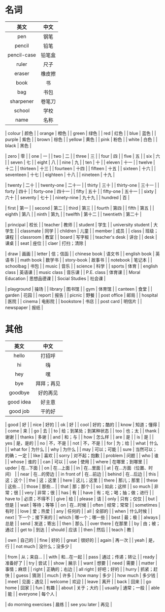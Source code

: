 # 名词
|英文|中文|
|:---:|:---:|
| pen | 钢笔 |
| pencil | 铅笔 |
| pencil-case | 铅笔盒 |
| ruler | 尺子 |
| eraser | 橡皮擦 |
| book | 书 |
| bag | 书包 |
| sharpener | 卷笔刀 |
| school | 学校 |
| name | 名称 |

| colour | 颜色 |
| orange | 橙色 |
| green | 绿色 |
| red | 红色 |
| blue | 蓝色 |
| purple | 紫色 |
| brown | 棕色 |
| yellow | 黄色 |
| pink | 粉色 |
| white | 白色 |
| black | 黑色 |

| zero | 零 |
| one | 一 |
| two | 二 |
| three | 三 |
| four | 四 |
| five | 五 |
| six | 六 |
| seven | 七 |
| eight | 八 |
| nine | 九 |
| ten | 十 |
| eleven | 十一 |
| twelve | 十二 |
| thirteen | 十三 |
| fourteen | 十四 |
| fifteen | 十五 |
| sixteen | 十六 |
| seventeen | 十七 |
| eighteen | 十八 |
| nineteen | 十九 |

| twenty | 二十 |
| twenty-one | 二十一 |
| thirty | 三十 |
| thirty-one | 三十一 |
| forty | 四十 |
| forty-one | 四十一 |
| fifty | 五十 |
| fifty-one | 五十一 |
| sixty | 六十 |
| seventy | 七十 |
| ninety-nine | 九十九 |
| hundred | 百 |

| first | 第一 |
| second | 第二 |
| third | 第三 |
| fourth | 第四 |
| fifth | 第五 |
| eighth | 第八 |
| ninth | 第九 |
| twelfth | 第十二 |
| twentieth | 第二十 |

| principal | 校长 |
| teacher | 教师 |
| student | 学生 |
| university student | 大学生 |
| classmate | 同学 |
| children | 儿童 |
| member | 成员 |
| class | 班级；课程 |
| classroom | 教室 |
| board | 写字板 |
| teacher's desk | 讲台 |
| desk | 课桌 |
| seat | 座位 |
| claer | 打扫；清除 |

| draw | 画画 |
| letter | 信；信函 |
| chinese book | 语文书 |
| english book | 英语书 |
| math book | 数学书 |
| story-book | 故事书 |
| notebook | 笔记本 |
| schoolbag | 书包 |
| music | 音乐 | 
| science | 科学 |
| sports | 体育 |
| english class | 英语课 |
| music class | 音乐课 | 
| P.E. class | 体育课 | 
| Moral Education | 思想品德课 | 
| Social Studies | 社会课 | 

| playground | 操场 |
| library | 图书馆 |
| gym | 体育馆 |
| canteen | 食堂 |
| garden | 花园 |
| report | 报告 |
| picnic | 野餐 |
| post office | 邮局 |
| hospital | 医院 |
| cinema | 电影院 |
| bookstore | 书店 |
| post card | 明信片 |
| newspaper | 报纸 |

# 其他
|英文|中文|
|:---:|:---:|
| hello | 打招呼 |
| hi | 嗨 |
| hey | 嘿 |
| bye | 拜拜；再见 |
| goodbye | 好的再见 |
| good idea | 好主意 |
| good job | 干的好 |

| good | 好 |
| nice | 好的 |
| ok | 好 |
| cool | 好的；酷的 |
| know | 知道；懂得 |
| come | 来 |
| go | 去 |
| to | 给；到某处；到某种状态 |
| too | 也；太 |
| thank | 谢谢 |
| thanks | 多谢 |
| and | 和；与 |
| how | 怎么样 |
| are | 是 |
| is | 是 |
| yes | 是，是的 |
| no | 不，不是 |
| not | 不，不是 |
| for | 为；给 |
| what | 什么 |
| what for | 为什么 |
| why | 为什么 |
| may | 可以；可能 |
| sure | 当然可以；的确；一定 |
| like | 喜欢 |
| sorry | 对不起；抱歉 |
| problem | 问题 |
| who | 谁 |
| whose | 谁的 |
| can | 可以 |
| use | 使用 |
| where | 在哪里；到哪里 |
| upder | 在...下面 |
| on | 在...上面 |
| in | 在...里面 |
| at | 在...方面（位置、时间） |
| near | 在...的旁边 |
| in front of | 在...前边 |
| behind | 在...后边 |
| this | 这；这个 |
| the | 这；这里 |
| here | 这儿；这里 |
| there | 那儿；那里 |
| these | 这些... |
| those | 那些... |
| that | 那；那个 |
| so | 如此；这样 |
| so much | 非常；很 |
| very | 非常；很 |
| has | 有 |
| have | 有；吃；喝；抽；做；进行 |
| have to | 必须；不得不 |
| give | 给 |
| please | 请 |
| only | 只有；仅仅 |
| but | 但是 |
| wait | 等待；等等 |
| on | 在...时候 |
| often | 经常；常常 |
| sometimes | 有时 |
| love | 爱；热爱 |
| any | 任何的 |
| all | 全部的 |
| when | 什么时候 |
| next | 下一个；接下来的 |
| which | 哪一个；哪一些 |
| best | 最；极 |
| always | 总是 |
| send | 发送；寄出 |
| then | 那么 |
| over there | 在那里 |
| by | 由；被；通过 |
| get to | 到达 |
| should | 应该 |
| then | 然后 |
| teach | 教 |

| own | 自己的 |
| fine | 好的 |
| great | 很好的 |
| again | 再一次 |
| yeah | 是，行 |
| not much | 没什么；没多少 |

| from | 从；来自... |
| with | 和...在一起 |
| pass | 通过；传递；转让 |
| ready | 准备好了 |
| try | 尝试 |
| show | 展示 |
| want | 想要 |
| need | 需要 |
| matter | 事情；麻烦 |
| right | 正确的；右边 |
| all right | 好吧；好的 |
| hurry | 抓紧；赶快 |
| guess | 猜测 |
| much | 许多 |
| how many | 多少 |
| how much | 多少钱 |
| meet | 见面；遇见 |
| welcome | 欢迎 |
| leave | 离开 |
| back | 回来 |
| go home | 回家 |
| fun | 有趣 |
| about | 关于；大约 |
| usually | 通常；一般 |
| able | 能 |
| everyone | 每个人 |


| do morning exercises | 晨练 |
| see you later | 再见 |



